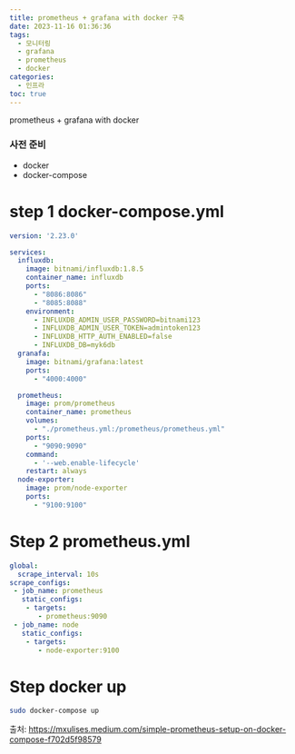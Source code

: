 ```yaml
---
title: prometheus + grafana with docker 구축
date: 2023-11-16 01:36:36
tags: 
  - 모니터링
  - grafana
  - prometheus
  - docker
categories:
  - 인프라
toc: true
---
```




prometheus + grafana with docker

### 사전 준비
* docker
* docker-compose

# step 1 docker-compose.yml

```yml
version: '2.23.0'

services:
  influxdb:
    image: bitnami/influxdb:1.8.5
    container_name: influxdb
    ports:
      - "8086:8086"
      - "8085:8088"
    environment:
      - INFLUXDB_ADMIN_USER_PASSWORD=bitnami123
      - INFLUXDB_ADMIN_USER_TOKEN=admintoken123
      - INFLUXDB_HTTP_AUTH_ENABLED=false
      - INFLUXDB_DB=myk6db
  granafa:
    image: bitnami/grafana:latest
    ports:
      - "4000:4000"

  prometheus:
    image: prom/prometheus
    container_name: prometheus
    volumes:
      - "./prometheus.yml:/prometheus/prometheus.yml"
    ports:
      - "9090:9090"
    command: 
      - '--web.enable-lifecycle'
    restart: always
  node-exporter:
    image: prom/node-exporter
    ports:
      - "9100:9100"
```

# Step 2 prometheus.yml
```yml
global:
  scrape_interval: 10s
scrape_configs:
 - job_name: prometheus
   static_configs:
    - targets:
       - prometheus:9090
 - job_name: node
   static_configs:
    - targets:
       - node-exporter:9100
```

# Step docker up
```bash
sudo docker-compose up 
```
출처: https://mxulises.medium.com/simple-prometheus-setup-on-docker-compose-f702d5f98579